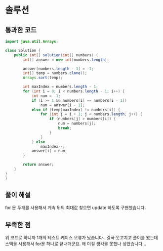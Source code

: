 # 솔루션

## 통과한 코드

```java
import java.util.Arrays;

class Solution {
	public int[] solution(int[] numbers) {
		int[] answer = new int[numbers.length];

		answer[numbers.length - 1] = -1;
		int[] temp = numbers.clone();
		Arrays.sort(temp);

		int maxIndex = numbers.length - 1;
		for (int i = 0; i < numbers.length - 1; i++) {
			int num = -1;
			if (i >= 1 && numbers[i] == numbers[i - 1])
				num = answer[i - 1];
			else if (temp[maxIndex] != numbers[i]) {
				for (int j = i + 1; j < numbers.length; j++) {
					if (numbers[j] > numbers[i]) {
						num = numbers[j];
						break;
					}
				}
			} else
				maxIndex--;
			answer[i] = num;
		}

		return answer;
	}
}
}
```

## 풀이 해설

for 문 두개를 사용해서 계속 뒤의 최대값 찾으면 update 하도록 구현했습니다.

## 부족한 점

위 코드로 하니까 1개의 테스트 케이스 오류가 났습니다.. 결국 못고치고 풀이를 봤는데 스택을 사용해서 for문 하나로 끝내더군요. 왜 이걸 생각을 못했나 싶었습니다...